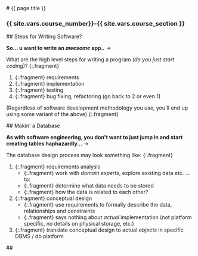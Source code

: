 <section markdown="block" class="intro-slide">
# {{ page.title }}

### {{ site.vars.course_number}}-{{ site.vars.course_section }}

<p><small></small></p>
</section>

<section markdown="block">
## Steps for Writing Software?

__So... u want to write an _awesome_ app..__ &rarr;

What are the high level steps for writing a program (_do you just start coding_)?
{:.fragment}

1. {:.fragment} requirements
2. {:.fragment} implementation
3. {:.fragment} testing
4. {:.fragment} bug fixing, refactoring (go back to 2 or even 1)

(Regardless of software development methodology you use, you'll end up using some variant of the above)
{:.fragment}

</section>

<section markdown="block">
## Makin' a Database

__As with software engineering, you don't want to just jump in and start creating tables haphazardly...__ &rarr;

The database design process may look something like:
{:.fragment}

1. {:.fragment} requirements analysis
	* {:.fragment} work with _domain experts_, explore existing data etc. ... to: 
	* {:.fragment} determine what data needs to be stored 
	* {:.fragment} how the data is related to each other?
2. {:.fragment} conceptual design
	* {:.fragment} use requirements to formally describe the data, relationships and constraints
	* {:.fragment} says nothing about _actual_ implementation (not platform specific, no details on physical storage, etc.)	
3. {:.fragment} translate conceptual design to actual _objects_ in specific DBMS / db platform

</section>

<section markdown="block">
## 

</section>
